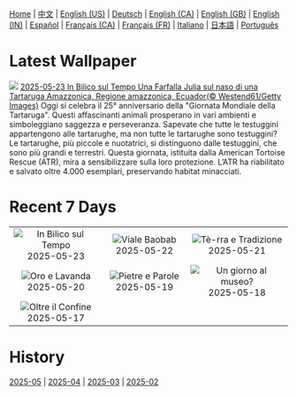 [Home](../README.md) | [中文](zh-CN.md) | [English (US)](en-US.md) | [Deutsch](de-DE.md) | [English (CA)](en-CA.md) | [English (GB)](en-GB.md) | [English (IN)](en-IN.md) | [Español](es-ES.md) | [Français (CA)](fr-CA.md) | [Français (FR)](fr-FR.md) | [Italiano](it-IT.md) | [日本語](ja-JP.md) | [Português](pt-BR.md)

# Latest Wallpaper
![](https://www.bing.com/th?id=OHR.ButterflyTurtle_IT-IT7843435777_UHD.jpg)
[2025-05-23 In Bilico sul Tempo Una Farfalla Julia sul naso di una Tartaruga Amazzonica, Regione amazzonica, Ecuador(© Westend61/Getty Images)](https://www.bing.com/th?id=OHR.ButterflyTurtle_IT-IT7843435777_UHD.jpg)
Oggi si celebra il 25° anniversario della "Giornata Mondiale della Tartaruga". Questi affascinanti animali prosperano in vari ambienti e simboleggiano saggezza e perseveranza. Sapevate che tutte le testuggini appartengono alle tartarughe, ma non tutte le tartarughe sono testuggini? Le tartarughe, più piccole e nuotatrici, si distinguono dalle testuggini, che sono più grandi e terrestri. Questa giornata, istituita dalla American Tortoise Rescue (ATR), mira a sensibilizzare sulla loro protezione. L’ATR ha riabilitato e salvato oltre 4.000 esemplari, preservando habitat minacciati.

# Recent 7 Days
|  |  |  |
|:---:|:---:|:---:|
| ![](https://www.bing.com/th?id=OHR.ButterflyTurtle_IT-IT7843435777_400x240.jpg "In Bilico sul Tempo") 2025-05-23 | ![](https://www.bing.com/th?id=OHR.BaobabAvenue_IT-IT7755407638_400x240.jpg "Viale Baobab") 2025-05-22 | ![](https://www.bing.com/th?id=OHR.SongyangTeaGarden_IT-IT7668449954_400x240.jpg "Tè-rra e Tradizione") 2025-05-21 |
| ![](https://www.bing.com/th?id=OHR.HoneyBeeLavender_IT-IT3599671311_400x240.jpg "Oro e Lavanda") 2025-05-20 | ![](https://www.bing.com/th?id=OHR.OrecchioDiDionisoSiracusa_IT-IT7033157310_400x240.jpg "Pietre e Parole") 2025-05-19 | ![](https://www.bing.com/th?id=OHR.DufyRoom_IT-IT9020627686_400x240.jpg "Un giorno al museo?") 2025-05-18 |
| ![](https://www.bing.com/th?id=OHR.VeniceLagoon_IT-IT7176917574_400x240.jpg "Oltre il Confine") 2025-05-17 |  |  |

# History
[2025-05](../archives/wallpaper/it-IT/w_2025_05.md) | [2025-04](../archives/wallpaper/it-IT/w_2025_04.md) | [2025-03](../archives/wallpaper/it-IT/w_2025_03.md) | [2025-02](../archives/wallpaper/it-IT/w_2025_02.md)

